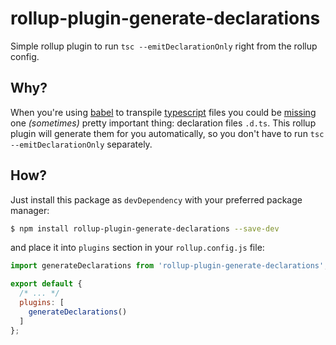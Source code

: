 # rollup-plugin-generate-declarations

Simple rollup plugin to run `tsc --emitDeclarationOnly` right from the rollup config.

## Why?

When you're using [babel](https://babeljs.io/) to transpile [typescript](https://babeljs.io/docs/en/babel-preset-typescript) files you could be [missing](https://github.com/babel/babel/issues/9850) one *(sometimes)* pretty important thing: declaration files `.d.ts`.
This rollup plugin will generate them for you automatically, so you don't have
 to run `tsc --emitDeclarationOnly` separately.

## How?

Just install this package as `devDependency` with your preferred package manager:
```bash
$ npm install rollup-plugin-generate-declarations --save-dev
```

and place it into `plugins` section in your `rollup.config.js` file:
```js
import generateDeclarations from 'rollup-plugin-generate-declarations';

export default {
  /* ... */
  plugins: [
    generateDeclarations()
  ]
};
```
